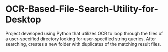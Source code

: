 # OCR-Based-File-Search-Utility-for-Desktop

Project developed using Python that utilizes OCR to loop through the files of a user-specified directory looking for user-specified string queries. After searching, creates a new folder with duplicates of the matching result files.
